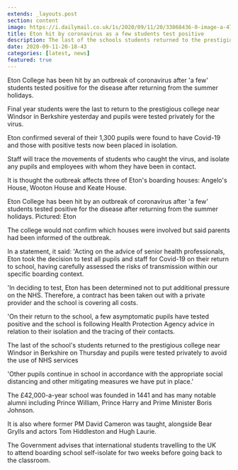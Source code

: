 ```yaml
---
extends: _layouts.post
section: content
image: https://i.dailymail.co.uk/1s/2020/09/11/20/33068436-0-image-a-47_1599851520114.jpg 
title: Eton hit by coronavirus as a few students test positive 
description: The last of the schools students returned to the prestigious college near Windsor in Berkshire on Thursday and pupils were tested privately to avoid the use of NHS services. 
date: 2020-09-11-20-18-43 
categories: [latest, news] 
featured: true 
--- 
```

Eton College has been hit by an outbreak of coronavirus after 'a few' students tested positive for the disease after returning from the summer holidays.

Final year students were the last to return to the prestigious college near Windsor in Berkshire yesterday and pupils were tested privately for the virus.

Eton confirmed several of their 1,300 pupils were found to have Covid-19 and those with positive tests now been placed in isolation.   

Staff will trace the movements of students who caught the virus, and isolate any pupils and employees with whom they have been in contact.  

It is thought the outbreak affects three of Eton's boarding houses: Angelo's House, Wooton House and Keate House.

Eton College has been hit by an outbreak of coronavirus after 'a few' students tested positive for the disease after returning from the summer holidays. Pictured: Eton

The college would not confirm which houses were involved but said parents had been informed of the outbreak.

In a statement, it said: 'Acting on the advice of senior health professionals, Eton took the decision to test all pupils and staff for Covid-19 on their return to school, having carefully assessed the risks of transmission within our specific boarding context.

'In deciding to test, Eton has been determined not to put additional pressure on the NHS. Therefore, a contract has been taken out with a private provider and the school is covering all costs.

'On their return to the school, a few asymptomatic pupils have tested positive and the school is following Health Protection Agency advice in relation to their isolation and the tracing of their contacts.

The last of the school's students returned to the prestigious college near Windsor in Berkshire on Thursday and pupils were tested privately to avoid the use of NHS services

'Other pupils continue in school in accordance with the appropriate social distancing and other mitigating measures we have put in place.' 

The £42,000-a-year school was founded in 1441 and has many notable alumni including Prince William, Prince Harry and Prime Minister Boris Johnson.

It is also where former PM David Cameron was taught, alongside Bear Grylls and actors Tom Hiddleston and Hugh Laurie.  

The Government advises that international students travelling to the UK to attend boarding school self-isolate for two weeks before going back to the classroom.  

